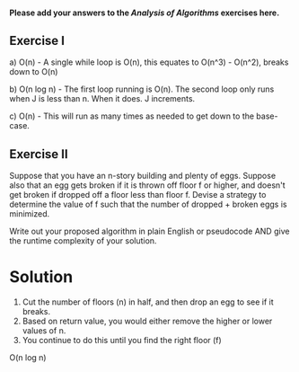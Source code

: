 #### Please add your answers to the **_Analysis of Algorithms_** exercises here.

## Exercise I

a) O(n) - A single while loop is O(n), this equates to O(n^3) - O(n^2), breaks down to O(n)

b) O(n log n) - The first loop running is O(n).
The second loop only runs when J is less than n. When it does. J increments.

c) O(n) - This will run as many times as needed to get down to the base-case.

## Exercise II

Suppose that you have an n-story building and plenty of eggs. Suppose also that an egg gets broken if it is thrown off floor f or higher, and doesn't get broken if dropped off a floor less than floor f. Devise a strategy to determine the value of f such that the number of dropped + broken eggs is minimized.

Write out your proposed algorithm in plain English or pseudocode AND give the runtime complexity of your solution.

# Solution

1. Cut the number of floors (n) in half, and then drop an egg to see if it breaks.
2. Based on return value, you would either remove the higher or lower values of n.
3. You continue to do this until you find the right floor (f)

O(n log n)

